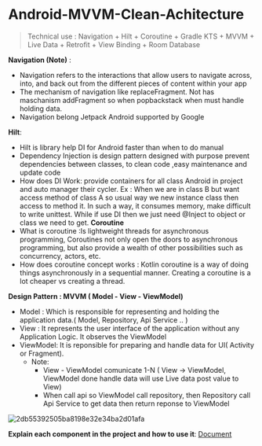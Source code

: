 # Android-MVVM-Clean-Achitecture

> Technical use : Navigation + Hilt + Coroutine + Gradle KTS + MVVM + Live Data + Retrofit + View Binding + Room Database 

**Navigation (Note)**  : 
- Navigation refers to the interactions that allow users to navigate across, into, and back out from the different pieces of content within your app
- The mechanism of navigation like replaceFragment. Not has maschanism addFragment so when popbackstack when must handle holding data.
- Navigation belong Jetpack Android supported by Google 

**Hilt**:
- Hilt is library help DI for Android faster than when to do manual
- Dependency Injection is design pattern designed with purpose prevent dependencies between classes, to clean code ,easy maintenance and update code
- How does DI Work: provide containers for all class Android in project and auto manager their cycler.
  Ex : When we are in class B but want access method of class A so usual way we new instance class then access to method it. In such a way, it consumes memory, make difficult to write unittest. While if use DI then we just need @Inject to object or class we need to get.
**Coroutine**
- What is coroutine :Is lightweight threads for asynchronous programming, Coroutines not only open the doors to asynchronous programming, but also provide a wealth of other possibilities such as concurrency, actors, etc.
- How does coroutine concept works : 
Kotlin coroutine is a way of doing things asynchronously in a sequential manner. Creating a coroutine is a lot cheaper vs creating a thread.

**Design Pattern : MVVM ( Model - View - ViewModel)**
- Model : Which is responsible for representing and holding the application data.( Model, Repository, Api Service .. )
- View : It represents the user interface of the application without any Application Logic. It observes the ViewModel
- ViewModel:  It is reponsible for preparing and handle data for UI( Activity or Fragment).
  * Note:
    - View - ViewModel comunicate 1-N ( View -> ViewModel, ViewModel done handle data will use Live data post value to View)
    - When call api so ViewModel call repository, then Repository call Api Service to get data then return reponse to ViewModel
    
    
![2db55392505ba8198e32e34ba2d01afa](https://user-images.githubusercontent.com/23168876/182007372-b91f272e-ad08-4873-a0d0-72c39c597355.png)

**Explain each component in the project and how to use it**: [Document](https://docs.google.com/spreadsheets/d/1v--lGjhraVjxokxzYzPiG4qAZnGHMbvDHOfjzvL2Z14/edit#gid=1300307021)



